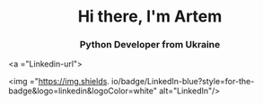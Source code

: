 <div id="header" align="center">

<h1>Hi there, I'm Artem</h1>
<h3>Python Developer from Ukraine</h3>
</div>

<a ="Linkedin-url">

<img ="https://img.shields. io/badge/LinkedIn-blue?style=for-the-
badge&logo=linkedin&logoColor=white" alt="LinkedIn"/>
</a>

<!--
**rozghrom/rozghrom** is a ✨ _special_ ✨ repository because its `README.md` (this file) appears on your GitHub profile.

Here are some ideas to get you started:

- 🔭 I’m currently working on ...
- 🌱 I’m currently learning ...
- 👯 I’m looking to collaborate on ...
- 🤔 I’m looking for help with ...
- 💬 Ask me about ...
- 📫 How to reach me: ...
- 😄 Pronouns: ...
- ⚡ Fun fact: ...
-->
